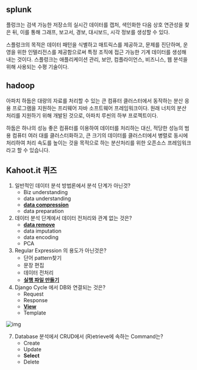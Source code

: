 ## splunk

플렁크는 검색 가능한 저장소의 실시간 데이터를 캡처, 색인화한 다음 상호 연관성을 찾은 뒤, 이를 통해 그래프, 보고서, 경보, 대시보드, 시각 정보를 생성할 수 있다.

스플렁크의 목적은 데이터 패턴을 식별하고 매트릭스를 제공하고, 문제를 진단하며, 운영을 위한 인텔리전스를 제공함으로써 특정 조직에 접근 가능한 기계 데이터를 생성해 내는 것이다. 스플렁크는 애플리케이션 관리, 보안, 컴플라이언스, 비즈니스, 웹 분석을 위해 사용되는 수평 기술이다.



## hadoop

아파치 하둡은 대량의 자료를 처리할 수 있는 큰 컴퓨터 클러스터에서 동작하는 분산 응용 프로그램을 지원하는 프리웨어 자바 소프트웨어 프레임워크이다. 원래 너치의 분산 처리를 지원하기 위해 개발된 것으로, 아파치 루씬의 하부 프로젝트이다.

하둡은 하나의 성능 좋은 컴퓨터를 이용하여 데이터를 처리하는 대신, 적당한 성능의 범용 컴퓨터 여러 대를 클러스터화하고, 큰 크기의 데이터를 클러스터에서 병렬로 동시에 처리하여 처리 속도를 높이는 것을 목적으로 하는 분산처리를 위한 오픈소스 프레임워크라고 할 수 있습니다.



## Kahoot.it 퀴즈

1. 일반적인 데이터 분석 방법론에서 분석 단계가 아닌것?
   - Biz understanding
   - data understanding
   - <u>**data compression**</u>
   - data preparation
2. 데이터 분석 단계에서 데이터 전처리와 관계 없는 것은?
   - **<u>data remove</u>**
   - data imputation
   - data encoding
   - PCA
3. Regular Expression 의 용도가 아닌것은?
   - 단어 pattern찾기
   - 문장 편집
   - 데이터 전처리
   - <u>**실행 파일 만들기**</u>
4. Django Cycle 에서 DB와 연결되는 것은?
   - Request
   - Response
   - **<u>View</u>**
   - Template

![img](https://i.redd.it/jksj10krs0s31.jpg)

7. Database 분석에서 CRUD에서 (R)etrieve에 속하는 Command는?
   - Create
   - Update
   - **Select**
   - Delete

